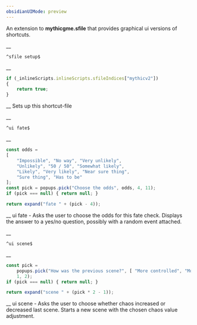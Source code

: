```yaml
---
obsidianUIMode: preview
---
```


An extension to __mythicgme.sfile__ that provides graphical ui versions of shortcuts.


__
```
^sfile setup$
```
__
```js
if (_inlineScripts.inlineScripts.sfileIndices["mythicv2"])
{
	return true;
}
```
__
Sets up this shortcut-file


__
```
^ui fate$
```
__
```js
const odds =
[
	"Impossible", "No way", "Very unlikely",
	"Unlikely", "50 / 50", "Somewhat likely",
	"Likely", "Very likely", "Near sure thing",
	"Sure thing", "Has to be"
];
const pick = popups.pick("Choose the odds", odds, 4, 11);
if (pick === null) { return null; }

return expand("fate " + (pick - 4));
```
__
ui fate - Asks the user to choose the odds for this fate check.
Displays the answer to a yes/no question, possibly with a random event attached.


__
```
^ui scene$
```
__
```js
const pick =
	popups.pick("How was the previous scene?", [ "More controlled", "More chaotic" ],
	1, 2);
if (pick === null) { return null; }

return expand("scene " + (pick * 2 - 1));
```
__
ui scene - Asks the user to choose whether chaos increased or decreased last scene.
Starts a new scene with the chosen chaos value adjustment.
